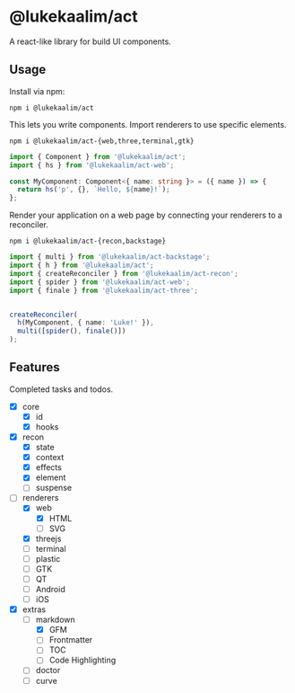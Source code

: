 # @lukekaalim/act

A react-like library for build UI components.

## Usage

Install via npm:

```
npm i @lukekaalim/act
```

This lets you write components. Import
renderers to use specific elements.

```
npm i @lukekaalim/act-{web,three,terminal,gtk}
```

```ts
import { Component } from '@lukekaalim/act';
import { hs } from '@lukekaalim/act-web';

const MyComponent: Component<{ name: string }> = ({ name }) => {
  return hs('p', {}, `Hello, ${name}!`);
};
```

Render your application on a web page by connecting
your renderers to a reconciler.
```
npm i @lukekaalim/act-{recon,backstage}
```

```ts
import { multi } from '@lukekaalim/act-backstage';
import { h } from '@lukekaalim/act';
import { createReconciler } from '@lukekaalim/act-recon';
import { spider } from '@lukekaalim/act-web';
import { finale } from '@lukekaalim/act-three';


createReconciler(
  h(MyComponent, { name: 'Luke!' }),
  multi([spider(), finale()])
);
```

## Features

Completed tasks and todos.

  - [x] core
    - [x] id
    - [x] hooks
  - [x] recon
    - [x] state
    - [x] context
    - [x] effects
    - [x] element
    - [ ] suspense
  - [ ] renderers
    - [x] web
      - [x] HTML
      - [ ] SVG
    - [x] threejs
    - [ ] terminal
    - [ ] plastic
    - [ ] GTK
    - [ ] QT
    - [ ] Android
    - [ ] iOS
  - [x] extras
    - [ ] markdown
      - [x] GFM
      - [ ] Frontmatter
      - [ ] TOC
      - [ ] Code Highlighting
    - [ ] doctor
    - [ ] curve